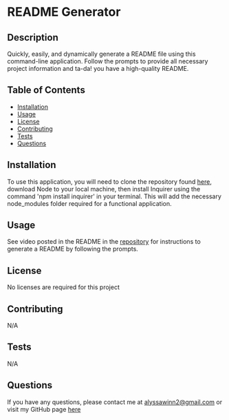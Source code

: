 # README Generator

  ## Description
  Quickly, easily, and dynamically generate a README file using this command-line application. Follow the prompts to provide all necessary project information and ta-da! you have a high-quality README.

  ## Table of Contents
  * [Installation](#installation)
  * [Usage](#usage)
  * [License](#license)
  * [Contributing](#contributing)
  * [Tests](#tests)
  * [Questions](#questions)

  ## Installation
  To use this application, you will need to clone the repository found [here](https://github.com/alyssawinn/readme-generator), download Node to your local machine, then install Inquirer using the command 'npm install inquirer' in your terminal. This will add the necessary node_modules folder required for a functional application.

  ## Usage
  See video posted in the README in the [repository](https://github.com/alyssawinn/readme-generator) for instructions to generate a README by following the prompts.

  ## License
  No licenses are required for this project

  ## Contributing
  N/A

  ## Tests
  N/A

  ## Questions
  If you have any questions, please contact me at [alyssawinn2@gmail.com](mailto:alyssawinn2@gmail.com) or visit my GitHub page [here](https://github.com/alyssawinn/)
  